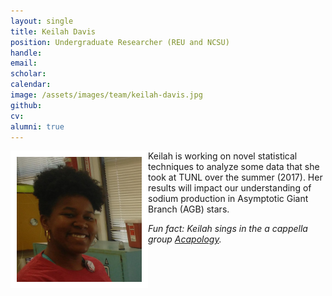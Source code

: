```yaml
---
layout: single
title: Keilah Davis
position: Undergraduate Researcher (REU and NCSU)
handle: 
email: 
scholar: 
calendar:
image: /assets/images/team/keilah-davis.jpg
github: 
cv:
alumni: true
---
```


<img src="/assets/images/team/keilah-davis.jpg" alt="Keilah Davis" width="200"
style="float: left; border: 10px solid #FFF"/> 

Keilah is working on novel statistical
	      techniques to analyze some data that she took
	      at TUNL over the summer (2017). Her results
	      will impact our understanding of sodium
	      production in Asymptotic Giant Branch (AGB)
	      stars.  

*Fun fact: Keilah sings in the a cappella group <a
		href="https://www.acappology.com/"
		target="_blank">Acapology</a>.*
